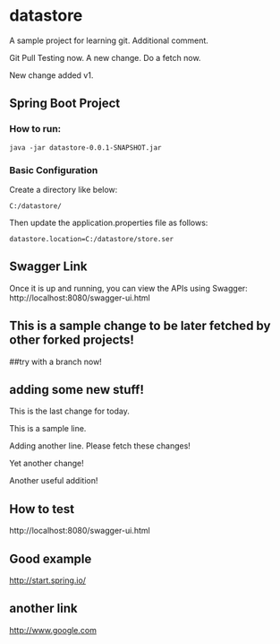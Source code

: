 # datastore
A sample project for learning git.
Additional comment.

Git Pull Testing now.
A new change. Do a fetch now.

New change added v1.

## Spring Boot Project

### How to run:
```
java -jar datastore-0.0.1-SNAPSHOT.jar
```

### Basic Configuration
Create a directory like below:
```
C:/datastore/
```
Then update the application.properties file as follows:
```
datastore.location=C:/datastore/store.ser
```

## Swagger Link

Once it is up and running, you can view the APIs using Swagger:
http://localhost:8080/swagger-ui.html


## This is a sample change to be later fetched by other forked projects!

##try with a branch now!
## adding some new stuff!

This is the last change for today.

This is a sample line.

Adding another line. Please fetch these changes!

Yet another change!

Another useful addition!

## How to test
http://localhost:8080/swagger-ui.html

## Good example
http://start.spring.io/

## another link
http://www.google.com
